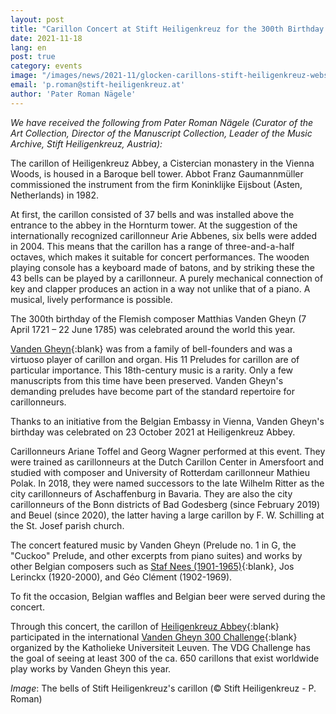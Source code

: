 ```yaml
---
layout: post
title: "Carillon Concert at Stift Heiligenkreuz for the 300th Birthday of Matthias Vanden Gheyn"
date: 2021-11-18
lang: en
post: true
category: events
image: "/images/news/2021-11/glocken-carillons-stift-heiligenkreuz-website.jpg"
email: 'p.roman@stift-heiligenkreuz.at'
author: 'Pater Roman Nägele'
---
```


_We have received the following from Pater Roman Nägele (Curator of the Art Collection, Director of the Manuscript Collection, Leader of the Music Archive, Stift Heiligenkreuz, Austria):_  

The carillon of Heiligenkreuz Abbey, a Cistercian monastery in the Vienna Woods, is housed in a Baroque bell tower. Abbot Franz Gaumannmüller commissioned the instrument from the firm Koninklijke Eijsbout (Asten, Netherlands) in 1982.  

At first, the carillon consisted of 37 bells and was installed above the entrance to the abbey in the Hornturm tower. At the suggestion of the internationally recognized carillonneur Arie Abbenes, six bells were added in 2004. This means that the carillon has a range of three-and-a-half octaves, which makes it suitable for concert performances. The wooden playing console has a keyboard made of batons, and by striking these the 43 bells can be played by a carillonneur. A purely mechanical connection of key and clapper produces an action in a way not unlike that of a piano. A musical, lively performance is possible.  

The 300th birthday of the Flemish composer Matthias Vanden Gheyn (7 April 1721 – 22 June 1785) was celebrated around the world this year.  

[Vanden Gheyn](https://opac.rism.info/search?View=rism&author=Gheyn){:blank} was from a family of bell-founders and was a virtuoso player of carillon and organ. His 11 Preludes for carillon are of particular importance. This 18th-century music is a rarity. Only a few manuscripts from this time have been preserved. Vanden Gheyn's demanding preludes have become part of the standard repertoire for carillonneurs.  

Thanks to an initiative from the Belgian Embassy in Vienna, Vanden Gheyn's birthday was celebrated on 23 October 2021 at Heiligenkreuz Abbey.  

Carillonneurs Ariane Toffel and Georg Wagner performed at this event. They were trained as carillonneurs at the Dutch Carillon Center in Amersfoort and studied with composer and University of Rotterdam carillonneur Mathieu Polak. In 2018, they were named successors to the late Wilhelm Ritter as the city carillonneurs of Aschaffenburg in Bavaria. They are also the city carillonneurs of the Bonn districts of Bad Godesberg (since February 2019) and Beuel (since 2020), the latter having a large carillon by F. W. Schilling at the St. Josef parish church.  

The concert featured music by Vanden Gheyn (Prelude no. 1 in G, the "Cuckoo" Prelude, and other excerpts from piano suites) and works by other Belgian composers such as [Staf Nees (1901-1965)](https://opac.rism.info/search?View=rism&author=Nees){:blank}, Jos Lerinckx (1920-2000), and Géo Clément (1902-1969).  

To fit the occasion, Belgian waffles and Belgian beer were served during the concert.  

Through this concert, the carillon of [Heiligenkreuz Abbey](https://opac.rism.info/search?View=rism&siglum=A-HE){:blank} participated in the international [Vanden Gheyn 300 Challenge](https://pbeullens2.wixsite.com/vdg300/vdg300-challenge){:blank} organized by the Katholieke Universiteit Leuven. The VDG Challenge has the goal of seeing at least 300 of the ca. 650 carillons that exist worldwide play works by Vanden Gheyn this year.  

 _Image_: The bells of Stift Heiligenkreuz's carillon (© Stift Heiligenkreuz - P. Roman)
